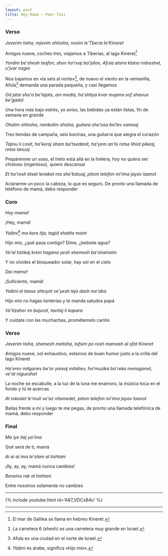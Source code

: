 ```yaml
---
layout: post
title: Hey Mama – Peer Tasi
---
```


### Verso

*Javerim tisha, rejavim shlosha, nosim le'Tberia la'Kineret*

Amigos nueve, coches tres, viajamos a Tiberias, al lago Kineret[^kineret]

*Yordim be'shesh tsafon, shuv ha'ruaj ba'jalon, Afula atsira ktana nidreshet, u'jvar nagia*

Nos bajamos en «la seis al norte»[^shesh], de nuevo el viento en la ventanilla, Afula[^afula] demanda una parada pequeña, y casi llegamos

<!--more-->

*Od jatsi sha'a be'lajats, ani modia, ha'shtiya kvar mujana sof shavua be'gadol*

Una hora más bajo estrés, yo aviso, las bebidas ya están listas, fin de semana en grande

*Ohalim shlosha, ramkolim shisha, guitara she'osa ba'lev sameaj*

Tres tiendas de campaña, seis bocinas, una guitarra que alegra el corazón

*Tajinu li cosit, ha'keraj sham ba'tsedanit, ha'yom an'lo rotse lihiot pikeaj, rotse lanuaj*

Prepárenme un vaso, el hielo está allá en la hielera, hoy no quiero ser chistoso (ingenioso), quiero descansar

*Et ha'rosh ktsat lenakot ma she'batuaj, pitom telefon mi'ima jayav laanot*

Aclararme un poco la cabeza, lo que es seguro. De pronto una llamada de teléfono de mamá, debo responder

### Coro

*Hey mama!*

¡Hey, mamá!

*Yaibni[^yaibni] ma kore itja, tagid shatita maim*

Hijo mío, ¿qué pasa contigo? Dime, ¿bebiste agua?

*Ve'al tishkaj krem hagana yesh shemesh ba'shamaim*

Y no olvides el bloqueador solar, hay sol en el cielo

*Dai mama!*

¡Suficiente, mamá!

*Yaibni al taase shtuyot ve'yesh leja dash me'aba*

Hijo mío no hagas tonterías y te manda saludos papá

*Ve'tizaher im bajurot, tavtiaj li kapara*

Y cuídate con las muchachas, prométemelo cariño

### Verso

*Javerim tisha, shemesh metisha, tofsim po rosh mamash al sfat Kineret*

Amigos nueve, sol exhaustivo, estamos de buen humor justo a la orilla del lago Kineret

*Ha'erev mitganev be'or yareaj mitahev, ha'muzika ba'reka menaganet, ve'at nigueshet*

La noche se escabulle, a la luz de la luna me enamoro, la música toca en el fondo y tú te acercas

*At rokedet le'muli ve'az nitsmedet, pitom telefon mi'ima jayav laanot*

Bailas frente a mí y luego te me pegas, de pronto una llamada telefónica de mamá, debo responder

### Final

*Ma iye itaj ya'ima*

Qué será de ti, mamá

*Ai ai ai ima le'olam al tishtani*

¡Ay, ay, ay, mamá nunca cambies!

*Beneinu rak al tishtani*

Entre nosotros solamente no cambies

---

{% include youtube.html id='A87_VDCsB4o' %}

-------

[^kineret]: El mar de Galilea se llama en hebreo Kineret.
[^shesh]: La carretera 6 (shesh) es una carretera muy grande en Israel.
[^afula]: Afula es una ciudad en el norte de Israel.
[^yaibni]: *Yaibni* es árabe, significa «hijo mío».
